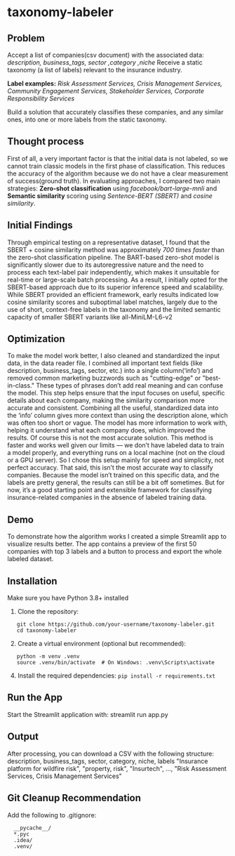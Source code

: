# taxonomy-labeler
## Problem 
Accept a list of companies(csv document) with the associated data:
*description, business_tags, sector ,category ,niche*
Receive a static taxonomy (a list of labels) relevant to the insurance industry.

**Label examples:**
*Risk Assessment Services, 
Crisis Management Services, 
Community Engagement Services, 
Stakeholder Services, 
Corporate Responsibility Services* 

Build a solution that accurately classifies these companies, and any similar ones, into one or more labels from the static taxonomy.

## Thought process
First of all, a very important factor is that the initial data is not labeled, so we cannot train classic models in the first phase of classification. This reduces the accuracy of the algorithm because we do not have a clear measurement of success(ground truth).
In evaluating approaches, I compared two main strategies:
**Zero-shot classification** using *facebook/bart-large-mnli* and **Semantic similarity** scoring using *Sentence-BERT (SBERT)* and *cosine similarity*.

## Initial Findings
Through empirical testing on a representative dataset, I found that the SBERT + cosine similarity method was approximately *700 times faster* than the zero-shot classification pipeline. The BART-based zero-shot model is significantly slower due to its autoregressive nature and the need to process each text-label pair independently, which makes it unsuitable for real-time or large-scale batch processing.
As a result, I initially opted for the SBERT-based approach due to its superior inference speed and scalability.
While SBERT provided an efficient framework, early results indicated low cosine similarity scores and suboptimal label matches, largely due to the use of short, context-free labels in the taxonomy and the limited semantic capacity of smaller SBERT variants like all-MiniLM-L6-v2

## Optimization
To make the model work better, I also cleaned and standardized the input data, in the data reader file. I combined all important text fields (like description, business_tags, sector, etc.) into a single column(‘info’) and removed common marketing buzzwords such as "cutting-edge" or "best-in-class." These types of phrases don’t add real meaning and can confuse the model. This step helps ensure that the input focuses on useful, specific details about each company, making the similarity comparison more accurate and consistent.
Combining all the useful, standardized data into the ‘info’ column gives more context than using the description alone, which was often too short or vague. The model has more information to work with, helping it understand what each company does, which improved the results.
Of course this is not the most accurate solution. This method is faster and works well given our limits — we don’t have labeled data to train a model properly, and everything runs on a local machine (not on the cloud or a GPU server). So I chose this setup mainly for speed and simplicity, not perfect accuracy.
That said, this isn’t the most accurate way to classify companies. Because the model isn’t trained on this specific data, and the labels are pretty general, the results can still be a bit off sometimes. But for now, it’s a good starting point and extensible framework for classifying insurance-related companies in the absence of labeled training data.

## Demo
To demonstrate how the algorithm works I created a simple Streamlit app to visualize results better. The app contains a preview of the first 50 companies with top 3 labels and a button to process and export the whole labeled dataset.

## Installation
Make sure you have Python 3.8+ installed
1. Clone the repository:
```
   git clone https://github.com/your-username/taxonomy-labeler.git
   cd taxonomy-labeler
```
2. Create a virtual environment (optional but recommended):
```
   python -m venv .venv
   source .venv/bin/activate  # On Windows: .venv\Scripts\activate
```
4. Install the required dependencies:
   ``` pip install -r requirements.txt ```

## Run the App
Start the Streamlit application with:
  streamlit run app.py

## Output
After processing, you can download a CSV with the following structure:
description, business_tags, sector, category, niche, labels
"Insurance platform for wildfire risk", "property, risk", "Insurtech", ..., "Risk Assessment Services, Crisis Management Services"

## Git Cleanup Recommendation
Add the following to .gitignore:
```
  __pycache__/
  *.pyc
  .idea/
  .venv/
```
